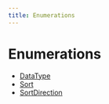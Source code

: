 ```yaml
---
title: Enumerations
---
```


# Enumerations

- [DataType](enumeration.DataType.md)
- [Sort](enumeration.Sort.md)
- [SortDirection](enumeration.SortDirection.md)
